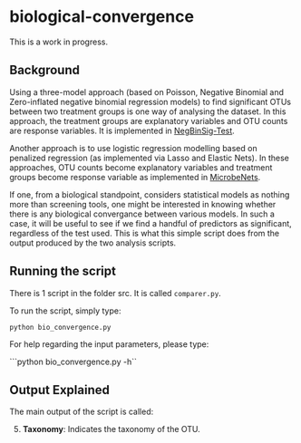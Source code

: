 # biological-convergence
This is a work in progress.

Background
------

Using a three-model approach (based on Poisson, Negative Binomial and Zero-inflated negative binomial regression models) to find significant OTUs between two treatment groups is one way of analysing the dataset. In this approach, the treatment groups are explanatory variables and OTU counts are response variables. It is implemented in [NegBinSig-Test](https://github.com/alifar76/NegBinSig-Test).

Another approach is to use logistic regression modelling based on penalized regression (as implemented via Lasso and Elastic Nets). In these approaches, OTU counts become explanatory variables and treatment groups become response variable as implemented in [MicrobeNets](https://github.com/alifar76/MicrobeNets).

If one, from a biological standpoint, considers statistical models as nothing more than screening tools, one might be interested in knowing whether there is any biological convergance between various models. In such a case, it will be useful to see if we find a handful of predictors as significant, regardless of the test used. This is what this simple script does from the output produced by the two analysis scripts.

Running the script
------

There is 1 script in the folder src. It is called ```comparer.py```. 

To run the script, simply type:

```python bio_convergence.py```

For help regarding the input parameters, please type:

```python bio_convergence.py -h``

Output Explained
------

The main output of the script is called:


5) **Taxonomy**: Indicates the taxonomy of the OTU.
